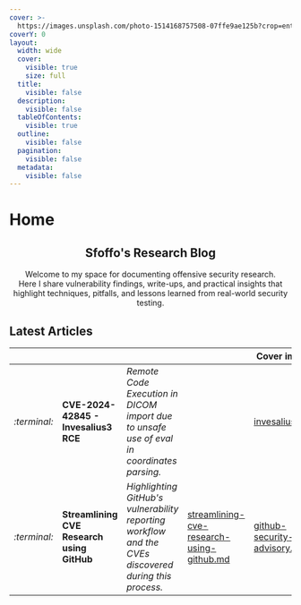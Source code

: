 ```yaml
---
cover: >-
  https://images.unsplash.com/photo-1514168757508-07ffe9ae125b?crop=entropy&cs=srgb&fm=jpg&ixid=M3wxOTcwMjR8MHwxfHNlYXJjaHw4fHxoYWNraW5nfGVufDB8fHx8MTc1ODcwNjMzOXww&ixlib=rb-4.1.0&q=85
coverY: 0
layout:
  width: wide
  cover:
    visible: true
    size: full
  title:
    visible: false
  description:
    visible: false
  tableOfContents:
    visible: true
  outline:
    visible: false
  pagination:
    visible: false
  metadata:
    visible: false
---
```


# Home

<h2 align="center">Sfoffo's Research Blog</h2>

<p align="center">Welcome to my space for documenting offensive security research.<br>Here I share vulnerability findings, write-ups, and practical insights that highlight techniques, pitfalls, and lessons learned from real-world security testing.</p>

## Latest Articles

<table data-view="cards"><thead><tr><th></th><th></th><th></th><th data-hidden data-card-target data-type="content-ref"></th><th data-hidden data-card-cover data-type="image">Cover image</th></tr></thead><tbody><tr><td><i class="fa-terminal">:terminal:</i></td><td><strong>CVE-2024-42845 - Invesalius3 RCE</strong></td><td><em>Remote Code Execution in DICOM import due to unsafe use of eval in coordinates parsing.</em></td><td></td><td><a href=".gitbook/assets/invesalius.png">invesalius.png</a></td></tr><tr><td><i class="fa-terminal">:terminal:</i></td><td><strong>Streamlining CVE Research using GitHub</strong></td><td><em>Highlighting GitHub's vulnerability reporting workflow and the CVEs discovered during this process.</em></td><td><a href="2024-articles/streamlining-cve-research-using-github.md">streamlining-cve-research-using-github.md</a></td><td><a href=".gitbook/assets/github-security-advisory.png">github-security-advisory.png</a></td></tr></tbody></table>

